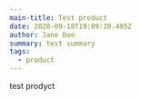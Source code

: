 ```yaml
---
main-title: Test product
date: 2020-09-18T19:09:20.495Z
author: Jane Doe
summary: test summary
tags:
  - product
---
```

test prodyct